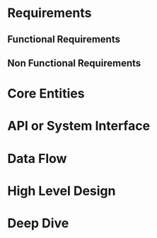 # Requirements

## Functional Requirements

## Non Functional Requirements

# Core Entities

# API or System Interface

# Data Flow

# High Level Design

# Deep Dive
